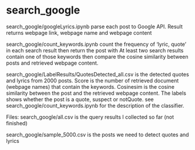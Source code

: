 # search_google

search_google/googleLyrics.ipynb parse each post to Google API. Result returns webpage link, webpage name and webpage content
      
search_google/count_keywords.ipynb  count the frequency of ‘lyric, quote’ in each search result then return the post with 
At least two search results contain one of those keywords then compare the cosine similarity between posts and retrieved webpage content. 

search_google/LabelResults/QuotesDetected_all.csv is the detected quotes and lyrics from 2000 posts. Score is the number of retrieved  document (webpage names) that contain the keywords. Cosinesim is the cosine similarity between the post and the retrieved webpage content. The labels shows whether the post is a quote, suspect or notQuote. see search_google/count_keywords.ipynb for the description of the classifier.


Files:
search_google/all.csv is the query results I collected so far (not finished)

search_google/sample_5000.csv is the posts we need to detect quotes and lyrics
